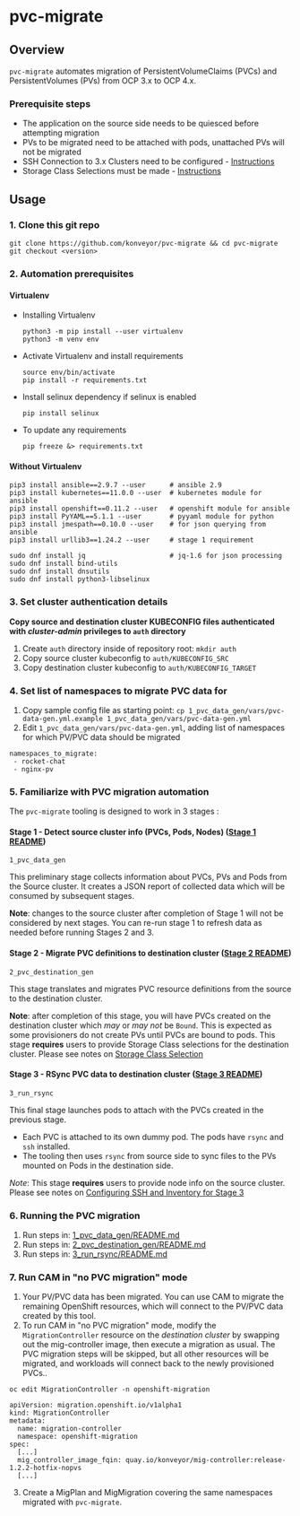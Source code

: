 # pvc-migrate


## Overview

`pvc-migrate` automates migration of PersistentVolumeClaims (PVCs) and PersistentVolumes (PVs) from OCP 3.x to OCP 4.x.


### Prerequisite steps

* The application on the source side needs to be quiesced before attempting migration
* PVs to be migrated need to be attached with pods, unattached PVs will not be migrated
* SSH Connection to 3.x Clusters need to be configured - [Instructions](./docs/inventory-notes.md)
* Storage Class Selections must be made - [Instructions](./docs/sc-selection.md)

## Usage
### 1. Clone this git repo

```
git clone https://github.com/konveyor/pvc-migrate && cd pvc-migrate
git checkout <version>
```

### 2. Automation prerequisites

#### Virtualenv 
 * Installing Virtualenv
    ```
    python3 -m pip install --user virtualenv
    python3 -m venv env
    ```

 * Activate Virtualenv and install requirements
    ```
    source env/bin/activate
    pip install -r requirements.txt
    ```

 * Install selinux dependency if selinux is enabled
    ```
    pip install selinux
    ```

 * To update any requirements
    ```
    pip freeze &> requirements.txt
    ``` 

#### Without Virtualenv

```
pip3 install ansible==2.9.7 --user      # ansible 2.9
pip3 install kubernetes==11.0.0 --user  # kubernetes module for ansible
pip3 install openshift==0.11.2 --user   # openshift module for ansible
pip3 install PyYAML==5.1.1 --user       # pyyaml module for python
pip3 install jmespath==0.10.0 --user    # for json querying from ansible
pip3 install urllib3==1.24.2 --user     # stage 1 requirement

sudo dnf install jq                     # jq-1.6 for json processing
sudo dnf install bind-utils
sudo dnf install dnsutils
sudo dnf install python3-libselinux
```

### 3. Set cluster authentication details
**Copy source and destination cluster KUBECONFIG files authenticated with  *cluster-admin* privileges to `auth` directory**
   1. Create `auth` directory inside of repository root:  `mkdir auth`
   1. Copy source cluster kubeconfig to `auth/KUBECONFIG_SRC`
   1. Copy destination cluster kubeconfig to `auth/KUBECONFIG_TARGET`
   
### 4. Set list of namespaces to migrate PVC data for
   1. Copy sample config file as starting point: `cp 1_pvc_data_gen/vars/pvc-data-gen.yml.example 1_pvc_data_gen/vars/pvc-data-gen.yml`
   1. Edit `1_pvc_data_gen/vars/pvc-data-gen.yml`, adding list of namespaces for which PV/PVC data should be migrated
   
```
namespaces_to_migrate:
 - rocket-chat
 - nginx-pv
```
 
### 5. Familiarize with PVC migration automation

The `pvc-migrate` tooling is designed to work in 3 stages :    

#### Stage 1 - Detect source cluster info (PVCs, Pods, Nodes) ([Stage 1 README](1_pvc_data_gen))
```
1_pvc_data_gen
````
This preliminary stage collects information about PVCs, PVs and Pods from the Source cluster. It creates a JSON report of collected data which will be consumed by subsequent stages. 

**Note**: changes to the source cluster after completion of Stage 1 will not be considered by next stages. You can re-run stage 1 to refresh data as needed before running Stages 2 and 3.

#### Stage 2 - Migrate PVC definitions to destination cluster ([Stage 2 README](2_pvc_destination_gen))
```
2_pvc_destination_gen
````
This stage translates and migrates PVC resource definitions from the source to the destination cluster. 

**Note**: after completion of this stage, you will have PVCs created on the destination cluster which _may_ or _may not_ be `Bound`. This is expected as some provisioners do not create PVs until PVCs are bound to pods. This stage __requires__ users to provide Storage Class selections for the destination cluster. Please see notes on [Storage Class Selection](./docs/sc-selection.md)

#### Stage 3 - RSync PVC data to destination cluster ([Stage 3 README](3_run_rsync))
```
3_run_rsync
```
This final stage launches pods to attach with the PVCs created in the previous stage. 
- Each PVC is attached to its own dummy pod. The pods have `rsync` and `ssh` installed. 
- The tooling then uses `rsync` from source side to sync files to the PVs mounted on Pods in the destination side. 

*Note*: This stage __requires__ users to provide node info on the source cluster. Please see notes on [Configuring SSH and Inventory for Stage 3](./docs/inventory-notes.md)


### 6. Running the PVC migration
1. Run steps in: [1_pvc_data_gen/README.md](1_pvc_data_gen)
1. Run steps in: [2_pvc_destination_gen/README.md](2_pvc_destination_gen)
1. Run steps in: [3_run_rsync/README.md](3_run_rsync)
   
   
### 7. Run CAM in "no PVC migration" mode
   1. Your PV/PVC data has been migrated. You can use CAM to migrate the remaining OpenShift resources, which will connect to the PV/PVC data created by this tool.
   2. To run CAM in "no PVC migration" mode, modify the `MigrationController` resource on the *destination cluster* by swapping out the mig-controller image, then execute a migration as usual. The PVC migration steps will be skipped, but all other resources will be migrated, and workloads will connect back to the newly provisioned PVCs..
   
```
oc edit MigrationController -n openshift-migration
```
```
apiVersion: migration.openshift.io/v1alpha1
kind: MigrationController
metadata:
  name: migration-controller
  namespace: openshift-migration
spec:
  [...]
  mig_controller_image_fqin: quay.io/konveyor/mig-controller:release-1.2.2-hotfix-nopvs
  [...]
 ```
 
  3. Create a MigPlan and MigMigration covering the same namespaces migrated with `pvc-migrate`.
 

   
